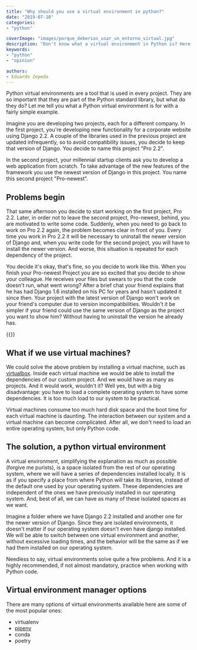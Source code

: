 ```yaml
---
title: "Why should you use a virtual environment in python?"
date: "2019-07-10"
categories:
- "python"

coverImage: "images/porque_deberias_usar_un_entorno_virtual.jpg"
description: "Don't know what a virtual environment in Python is? Here I explain what it is, what it's for and its differences with virtual machines."
keywords:
- "python"
- "opinion"

authors:
- Eduardo Zepeda
---
```


Python virtual environments are a tool that is used in every project. They are so important that they are part of the Python standard library, but what do they do? Let me tell you what a Python virtual environment is for with a fairly simple example.

Imagine you are developing two projects, each for a different company. In the first project, you're developing new functionality for a corporate website using Django 2.2. A couple of the libraries used in the previous project are updated infrequently, so to avoid compatibility issues, you decide to keep that version of Django. You decide to name this project "Pro 2.2".

In the second project, your millennial startup clients ask you to develop a web application from scratch. To take advantage of the new features of the framework you use the newest version of Django in this project. You name this second project "Pro-newest".

## Problems begin

That same afternoon you decide to start working on the first project, Pro 2.2. Later, in order not to leave the second project, Pro-newest, behind, you are motivated to write some code. Suddenly, when you need to go back to work on Pro 2.2 again, the problem becomes clear in front of you. Every time you work in Pro 2.2 it will be necessary to uninstall the newer version of Django and, when you write code for the second project, you will have to install the newer version. And worse, this situation is repeated for each dependency of the project.

You decide it's okay, that's fine, so you decide to work like this. When you finish your Pro-newest Project you are so excited that you decide to show your colleague. He receives your files but swears to you that the code doesn't run, what went wrong? After a brief chat your friend explains that he has had Django 1.6 installed on his PC for years and hasn't updated it since then. Your project with the latest version of Django won't work on your friend's computer due to version incompatibilities. Wouldn't it be simpler if your friend could use the same version of Django as the project you want to show him? Without having to uninstall the version he already has.

{{<ad>}}

## What if we use virtual machines?

We could solve the above problem by installing a virtual machine, such as [virtualbox](https://www.virtualbox.org/). Inside each virtual machine we would be able to install the dependencies of our custom project. And we would have as many as projects. And it would work, wouldn't it? Well yes, but with a big disadvantage: you have to load a complete operating system to have some dependencies. It is too much load to our system to be practical.

Virtual machines consume too much hard disk space and the boot time for each virtual machine is daunting. The interaction between our system and a virtual machine can become complicated. After all, we don't need to load an entire operating system, but only Python code.

## The solution, a python virtual environment

A virtual environment, simplifying the explanation as much as possible (forgive me purists), is a space isolated from the rest of our operating system, where we will have a series of dependencies installed locally. It is as if you specify a place from where Python will take its libraries, instead of the default one used by your operating system. These dependencies are independent of the ones we have previously installed in our operating system. And, best of all, we can have as many of these isolated spaces as we want.

Imagine a folder where we have Django 2.2 installed and another one for the newer version of Django. Since they are isolated environments, it doesn't matter if our operating system doesn't even have django installed. We will be able to switch between one virtual environment and another, without excessive loading times, and the behavior will be the same as if we had them installed on our operating system.

Needless to say, virtual environments solve quite a few problems. And it is a highly recommended, if not almost mandatory, practice when working with Python code.

## Virtual environment manager options

There are many options of virtual environments available here are some of the most popular ones:

* virtualenv
* [pipenv](/en/pipenv-the-virtual-environment-manager-you-dont-know/)
* conda
* poetry